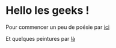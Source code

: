 # Hello les geeks !

Pour commencer un peu de poésie par [ici](poesie.md)
  
Et quelques peintures par [là](peinture.md)
